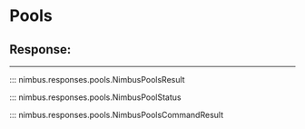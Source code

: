 # Pools

## Response:
---

::: nimbus.responses.pools.NimbusPoolsResult

::: nimbus.responses.pools.NimbusPoolStatus

::: nimbus.responses.pools.NimbusPoolsCommandResult

